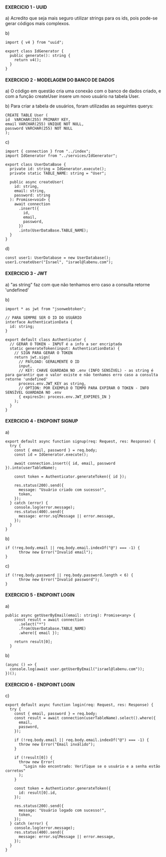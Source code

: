 #### EXERCICIO 1 - UUID

a) Acredito que seja mais seguro utilizar strings para os ids, pois pode-se gerar códigos mais complexos.

b)

```
import { v4 } from "uuid";

export class IdGenerator {
  public generate(): string {
    return v4();
  }
}
```

#### EXERCICIO 2 - MODELAGEM DO BANCO DE DADOS

a) O código em questão cria uma conexão com o banco de dados criado, e com a função createUser insere um novo usuário na tabela User.

b) Para criar a tabela de usuários, foram utilizadas as seguintes querys:

```
CREATE TABLE User (
id  VARCHAR(255) PRIMARY KEY,
email VARCHAR(255) UNIQUE NOT NULL,
password VARCHAR(255) NOT NULL
);
```

c)

```
import { connection } from "../index";
import IdGenerator from "../services/IdGenerator";

export class UserDataBase {
  private id: string = IdGenerator.execute();
  private static TABLE_NAME: string = "User";

  public async createUser(
    id: string,
    email: string,
    password: string
  ): Promise<void> {
    await connection
      .insert({
        id,
        email,
        password,
      })
      .into(UserDataBase.TABLE_NAME);
  }
}
```

d)

```
const user1: UserDatabase = new UserDatabase();
user1.createUser("Israel", "israel@labenu.com");
```

#### EXERCICIO 3 - JWT

a) "as string" faz com que não tenhamos erro caso a consulta retorne 'undefined'

b)

```
import * as jwt from "jsonwebtoken";

// PARA SEMPRE SER O ID DO USUÁRIO
interface AuthenticationData {
  id: string;
}

export default class Authenticator {
  // GERAR O TOKEN - INPUT é a info a ser encriptada
  static generateToken(input: AuthenticationData) {
    // SIGN PARA GERAR O TOKEN
    return jwt.sign(
      // PAYLOAD: GERALMENTE O ID
      input,
      // KEY: CHAVE GUARDADA NO .env (INFO SENSÍVEL) - as string é para garantir que o valor existe e não tenhamos erro caso a consulta retorne 'undefined'
      process.env.JWT_KEY as string,
      // OPTION: POR EXEMPLO O TEMPO PARA EXPIRAR O TOKEN - INFO SENSÍVEL GUARDADA NO .env
      { expiresIn: process.env.JWT_EXPIRES_IN }
    );
  }
}
```

#### EXERCICIO 4 - ENDPOINT SIGNUP

a)

```
export default async function signup(req: Request, res: Response) {
  try {
    const { email, password } = req.body;
    const id = IdGenerator.execute();

    await connection.insert({ id, email, password }).into(userTableName);

    const token = Authenticator.generateToken({ id });

    res.status(200).send({
      message: "Usuário criado com sucesso!",
      token,
    });
  } catch (error) {
    console.log(error.message);
    res.status(400).send({
      message: error.sqlMessage || error.message,
    });
  }
}
```

b)

```
if (!req.body.email || req.body.email.indexOf("@") === -1) {
      throw new Error("Invalid email");
}
```

c)

```
if (!req.body.password || req.body.password.length < 6) {
      throw new Error("Invalid password");
}
```

#### EXERCICIO 5 - ENDPOINT LOGIN

a)

```
public async getUserByEmail(email: string): Promise<any> {
    const result = await connection
      .select("*")
      .from(UserDatabase.TABLE_NAME)
      .where({ email });

    return result[0];
  }
```

b)

```
(async () => {
  console.log(await user.getUserByEmail("israel@labenu.com"));
})();
```

#### EXERCICIO 6 - ENDPOINT LOGIN

c)

```
export default async function login(req: Request, res: Response) {
  try {
    const { email, password } = req.body;
    const result = await connection(userTableName).select().where({
      email,
      password,
    });

    if (!req.body.email || req.body.email.indexOf("@") === -1) {
      throw new Error("Email inválido");
    }

    if (!result[0]) {
      throw new Error(
        "Login não encontrado: Verifique se o usuário e a senha estão corretos"
      );
    }

    const token = Authenticator.generateToken({
      id: result[0].id,
    });

    res.status(200).send({
      message: "Usuário logado com sucesso!",
      token,
    });
  } catch (error) {
    console.log(error.message);
    res.status(400).send({
      message: error.sqlMessage || error.message,
    });
  }
}
```
